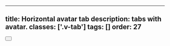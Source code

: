 <!--
 *              Copyright (c) 2025 Visa, Inc.
 *
 * Licensed under the Apache License, Version 2.0 (the "License");
 * you may not use this file except in compliance with the License.
 * You may obtain a copy of the License at
 *
 *         http://www.apache.org/licenses/LICENSE-2.0
 *
 * Unless required by applicable law or agreed to in writing, software
 * distributed under the License is distributed on an "AS IS" BASIS,
 * WITHOUT WARRANTIES OR CONDITIONS OF ANY KIND, either express or implied.
 * See the License for the specific language governing permissions and
 * limitations under the License.
 *
 -->
---
title: Horizontal avatar tab 
description: tabs with avatar. 
classes: ['.v-tab']
tags: []
order: 27
---

<div class="v-tab"> 
  <button class="v-button v-button-large v-button-tertiary" aria-label="Alex Miller" aria-expanded="false"> 
    <svg focusable="false" aria-hidden="true" class="v-avatar v-icon v-icon-visa v-icon-low" viewBox="0 0 24 24"> 
      <use href="#visa-account-low"></use> 
    </svg> 
    <svg focusable="false" aria-hidden="true" class="v-icon v-icon-visa v-icon-tiny v-tab-suffix" viewBox="0 0 16 16"> 
      <use href="#visa-chevron-down-tiny"></use> 
    </svg> 
  </button> 
</div>